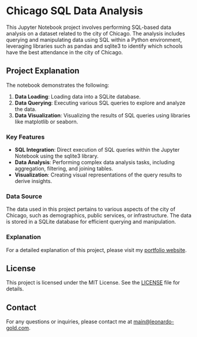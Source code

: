 # Chicago SQL Data Analysis

This Jupyter Notebook project involves performing SQL-based data analysis on a dataset related to the city of Chicago. The analysis includes querying and manipulating data using SQL within a Python environment, leveraging libraries such as pandas and sqlite3 to identify which schools have the best attendance in the city of Chicago.

## Project Explanation

The notebook demonstrates the following:

1. **Data Loading**: Loading data into a SQLite database.
2. **Data Querying**: Executing various SQL queries to explore and analyze the data.
3. **Data Visualization**: Visualizing the results of SQL queries using libraries like matplotlib or seaborn.

### Key Features

- **SQL Integration**: Direct execution of SQL queries within the Jupyter Notebook using the sqlite3 library.
- **Data Analysis**: Performing complex data analysis tasks, including aggregation, filtering, and joining tables.
- **Visualization**: Creating visual representations of the query results to derive insights.

### Data Source

The data used in this project pertains to various aspects of the city of Chicago, such as demographics, public services, or infrastructure. The data is stored in a SQLite database for efficient querying and manipulation.

### Explanation

For a detailed explanation of this project, please visit my [portfolio website](http://your-portfolio-link.com).

## License

This project is licensed under the MIT License. See the [LICENSE](LICENSE.txt) file for details.

## Contact

For any questions or inquiries, please contact me at [main@leonardo-gold.com](mailto:main@leonardo-gold.com).
